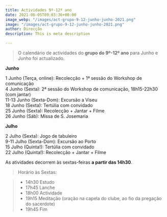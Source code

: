 ```yaml
---
title: Actividades 9º-12º ano
date: 2021-06-05T09:03:36+00:00
image_webp: "/images/act-grupo-9-12-junho-junho-2021.png"
image: "/images/act-grupo-9-12-junho-junho-2021.png"
author: Direcção
description: This is meta description

---
```

> O calendário de actividades do **grupo do 9º-12º ano** para Junho e Junho foi actualizado. 

**Junho**

1 Junho (Terça, online): Recolecção + 1ª sessão do Workshop de comunicação  
4 Junho (Sexta): 2ª sessão do Workshop de comunicação, 18h15-22h30 (com jantar)  
11-13 Junho (Sexta-Dom): Excursão a Viseu  
18 Junho (Sexta): Tertúlia com convidado  
25 Junho (Sexta): Recolecção + Jantar + Filme  
26 Junho (Sáb): Missa de S. Josemaria  

**Julho**

2 Julho (Sexta): Jogo de tabuleiro  
9-11 Julho (Sexta-Dom): Excursão ao Porto  
15 Julho (Quinta!): Tertúlia com convidado  
22 Julho (Quinta!): Recolecção + Jantar + Filme  

As atividades decorrem às sextas-feiras **a partir das 14h30**. 

> Horário às Sextas:

> * 14h30 Estudo
> * 17h45 Lanche
> * 18h00 Actividade
> * 19h15 Meditação (oração na capela do clube, ao fio da pregação do sacerdote)
> * 19h45 Fim
